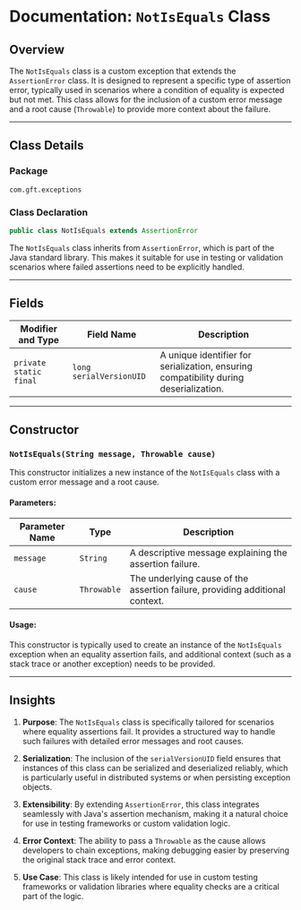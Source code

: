 # Documentation: `NotIsEquals` Class

## Overview
The `NotIsEquals` class is a custom exception that extends the `AssertionError` class. It is designed to represent a specific type of assertion error, typically used in scenarios where a condition of equality is expected but not met. This class allows for the inclusion of a custom error message and a root cause (`Throwable`) to provide more context about the failure.

---

## Class Details

### Package
`com.gft.exceptions`

### Class Declaration
```java
public class NotIsEquals extends AssertionError
```

The `NotIsEquals` class inherits from `AssertionError`, which is part of the Java standard library. This makes it suitable for use in testing or validation scenarios where failed assertions need to be explicitly handled.

---

## Fields

| Modifier and Type       | Field Name         | Description                                                                 |
|-------------------------|--------------------|-----------------------------------------------------------------------------|
| `private static final`  | `long serialVersionUID` | A unique identifier for serialization, ensuring compatibility during deserialization. |

---

## Constructor

### `NotIsEquals(String message, Throwable cause)`
This constructor initializes a new instance of the `NotIsEquals` class with a custom error message and a root cause.

#### Parameters:
| Parameter Name | Type       | Description                                                                 |
|----------------|------------|-----------------------------------------------------------------------------|
| `message`      | `String`   | A descriptive message explaining the assertion failure.                    |
| `cause`        | `Throwable`| The underlying cause of the assertion failure, providing additional context.|

#### Usage:
This constructor is typically used to create an instance of the `NotIsEquals` exception when an equality assertion fails, and additional context (such as a stack trace or another exception) needs to be provided.

---

## Insights

1. **Purpose**: The `NotIsEquals` class is specifically tailored for scenarios where equality assertions fail. It provides a structured way to handle such failures with detailed error messages and root causes.

2. **Serialization**: The inclusion of the `serialVersionUID` field ensures that instances of this class can be serialized and deserialized reliably, which is particularly useful in distributed systems or when persisting exception objects.

3. **Extensibility**: By extending `AssertionError`, this class integrates seamlessly with Java's assertion mechanism, making it a natural choice for use in testing frameworks or custom validation logic.

4. **Error Context**: The ability to pass a `Throwable` as the cause allows developers to chain exceptions, making debugging easier by preserving the original stack trace and error context.

5. **Use Case**: This class is likely intended for use in custom testing frameworks or validation libraries where equality checks are a critical part of the logic.
